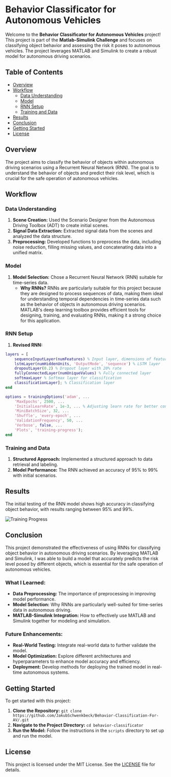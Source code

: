 
# Behavior Classificator for Autonomous Vehicles

Welcome to the **Behavior Classificator for Autonomous Vehicles** project! This project is part of the **Matlab-Simulink Challenge** and focuses on classifying object behavior and assessing the risk it poses to autonomous vehicles. The project leverages MATLAB and Simulink to create a robust model for autonomous driving scenarios.


## Table of Contents
- [Overview](#overview)
- [Workflow](#workflow)
  - [Data Understanding](#data-understanding)
  - [Model](#model)
  - [RNN Setup](#rnn-setup)
  - [Training and Data](#training-and-data)
- [Results](#results)
- [Conclusion](#conclusion)
- [Getting Started](#getting-started)
- [License](#license)

## Overview

The project aims to classify the behavior of objects within autonomous driving scenarios using a Recurrent Neural Network (RNN). The goal is to understand the behavior of objects and predict their risk level, which is crucial for the safe operation of autonomous vehicles.

## Workflow

### Data Understanding

1. **Scene Creation:** Used the Scenario Designer from the Autonomous Driving Toolbox (ADT) to create initial scenes.
2. **Signal Data Extraction:** Extracted signal data from the scenes and analyzed the data structure.
3. **Preprocessing:** Developed functions to preprocess the data, including noise reduction, filling missing values, and concatenating data into a unified matrix.

### Model

1. **Model Selection:** Chose a Recurrent Neural Network (RNN) suitable for time-series data.
   - **Why RNNs?** RNNs are particularly suitable for this project because they are designed to process sequences of data, making them ideal for understanding temporal dependencies in time-series data such as the behavior of objects in autonomous driving scenarios. MATLAB's deep learning toolbox provides efficient tools for designing, training, and evaluating RNNs, making it a strong choice for this application.

### RNN Setup

1. **Revised RNN:**

```matlab
layers = [
    sequenceInputLayer(numFeatures) % Input layer, dimensions of features
    lstmLayer(numHiddenUnits, 'OutputMode', 'sequence') % LSTM layer
    dropoutLayer(0.2) % Dropout layer with 20% rate
    fullyConnectedLayer(numUniqueValues) % Fully connected layer
    softmaxLayer % Softmax layer for classification
    classificationLayer]; % Classification layer
end

options = trainingOptions('adam', ...
    'MaxEpochs', 2500, ...
    'InitialLearnRate', 1e-3, ... % Adjusting learn rate for better convergence
    'MiniBatchSize', 32, ...
    'Shuffle', 'every-epoch', ...
    'ValidationFrequency', 50, ...
    'Verbose', false, ...
    'Plots', 'training-progress');
end
```

### Training and Data

1. **Structured Approach:** Implemented a structured approach to data retrieval and labeling.
2. **Model Performance:** The RNN achieved an accuracy of 95% to 99% with initial scenarios.

## Results

The initial testing of the RNN model shows high accuracy in classifying object behavior, with results ranging between 95% and 99%. 

![Training Progress](https://github.com/user-attachments/assets/0e56a7cd-e740-48a7-97cb-cccf3f8dfc70)


## Conclusion

This project demonstrated the effectiveness of using RNNs for classifying object behavior in autonomous driving scenarios. By leveraging MATLAB and Simulink, I was able to build a model that accurately predicts the risk level posed by different objects, which is essential for the safe operation of autonomous vehicles.

### What I Learned:
- **Data Preprocessing:** The importance of preprocessing in improving model performance.
- **Model Selection:** Why RNNs are particularly well-suited for time-series data in autonomous driving.
- **MATLAB-Simulink Integration:** How to effectively use MATLAB and Simulink together for modeling and simulation.

### Future Enhancements:
- **Real-World Testing:** Integrate real-world data to further validate the model.
- **Model Optimization:** Explore different architectures and hyperparameters to enhance model accuracy and efficiency.
- **Deployment:** Develop methods for deploying the trained model in real-time autonomous systems.

## Getting Started

To get started with this project:

1. **Clone the Repository:**
   `git clone https://github.com/JakubSchwenkbeck/Behavior-Classification-For-AV/.git`
2. **Navigate to the Project Directory:**
   `cd behavior-classificator`
3. **Run the Model:** Follow the instructions in the `scripts` directory to set up and run the model.

## License

This project is licensed under the MIT License. See the [LICENSE](LICENSE) file for details.


